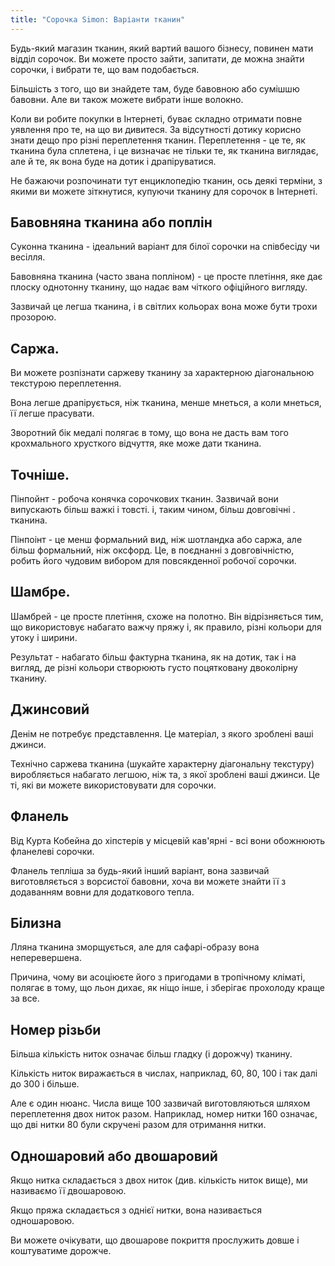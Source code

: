 ```yaml
---
title: "Сорочка Simon: Варіанти тканин"
---
```


Будь-який магазин тканин, який вартий вашого бізнесу, повинен мати відділ сорочок. Ви можете просто зайти, запитати, де можна знайти сорочки, і вибрати те, що вам подобається.

Більшість з того, що ви знайдете там, буде бавовною або сумішшю бавовни. Але ви також можете вибрати інше волокно.

Коли ви робите покупки в Інтернеті, буває складно отримати повне уявлення про те, на що ви дивитеся. За відсутності дотику корисно знати дещо про різні переплетення тканин. Переплетення - це те, як тканина була сплетена, і це визначає не тільки те, як тканина виглядає, але й те, як вона буде на дотик і драпіруватися.

Не бажаючи розпочинати тут енциклопедію тканин, ось деякі терміни, з якими ви можете зіткнутися, купуючи тканину для сорочок в Інтернеті.

## Бавовняна тканина або поплін

Суконна тканина - ідеальний варіант для білої сорочки на співбесіду чи весілля.

Бавовняна тканина (часто звана попліном) - це просте плетіння, яке дає плоску однотонну тканину, що надає вам чіткого офіційного вигляду.

Зазвичай це легша тканина, і в світлих кольорах вона може бути трохи прозорою.

## Саржа.

Ви можете розпізнати саржеву тканину за характерною діагональною текстурою переплетення.

Вона легше драпірується, ніж тканина, менше мнеться, а коли мнеться, її легше прасувати.

Зворотний бік медалі полягає в тому, що вона не дасть вам того крохмального хрусткого відчуття, яке може дати тканина.

## Точніше.

Пінпойнт - робоча конячка сорочкових тканин. Зазвичай вони випускають більш важкі і товсті. і, таким чином, більш довговічні . тканина.

Пінпоінт - це менш формальний вид, ніж шотландка або саржа, але більш формальний, ніж оксфорд. Це, в поєднанні з довговічністю, робить його чудовим вибором для повсякденної робочої сорочки.

## Шамбре.

Шамбрей - це просте плетіння, схоже на полотно. Він відрізняється тим, що використовує набагато важчу пряжу і, як правило, різні кольори для утоку і ширини.

Результат - набагато більш фактурна тканина, як на дотик, так і на вигляд, де різні кольори створюють густо поцятковану двоколірну тканину.

## Джинсовий

Денім не потребує представлення. Це матеріал, з якого зроблені ваші джинси.

Технічно саржева тканина (шукайте характерну діагональну текстуру) виробляється набагато легшою, ніж та, з якої зроблені ваші джинси. Це ті, які ви можете використовувати для сорочки.

## Фланель

Від Курта Кобейна до хіпстерів у місцевій кав'ярні - всі вони обожнюють фланелеві сорочки.

Фланель тепліша за будь-який інший варіант, вона зазвичай виготовляється з ворсистої бавовни, хоча ви можете знайти її з додаванням вовни для додаткового тепла.

## Білизна

Лляна тканина зморщується, але для сафарі-образу вона неперевершена.

Причина, чому ви асоціюєте його з пригодами в тропічному кліматі, полягає в тому, що льон дихає, як ніщо інше, і зберігає прохолоду краще за все.

## Номер різьби

Більша кількість ниток означає більш гладку (і дорожчу) тканину.

Кількість ниток виражається в числах, наприклад, 60, 80, 100 і так далі до 300 і більше.

Але є один нюанс. Числа вище 100 зазвичай виготовляються шляхом переплетення двох ниток разом. Наприклад, номер нитки 160 означає, що дві нитки 80 були скручені разом для отримання нитки.

## Одношаровий або двошаровий

Якщо нитка складається з двох ниток (див. кількість ниток вище), ми називаємо її двошаровою.

Якщо пряжа складається з однієї нитки, вона називається одношаровою.

Ви можете очікувати, що двошарове покриття прослужить довше і коштуватиме дорожче.
